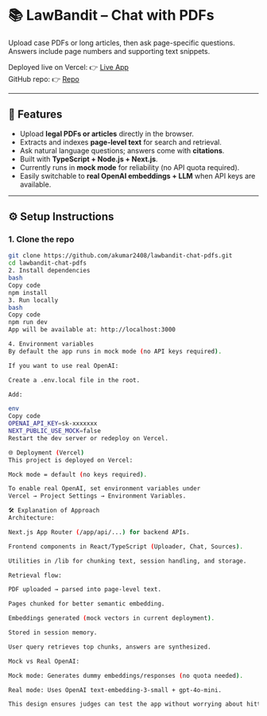 # 📚 LawBandit – Chat with PDFs

Upload case PDFs or long articles, then ask page-specific questions.  
Answers include page numbers and supporting text snippets.  

Deployed live on Vercel: 👉 [Live App](https://lawbandit-chat-pdfs.vercel.app)  
GitHub repo: 👉 [Repo](https://github.com/akumar2408/lawbandit-chat-pdfs)

---

## 🚀 Features
- Upload **legal PDFs or articles** directly in the browser.
- Extracts and indexes **page-level text** for search and retrieval.
- Ask natural language questions; answers come with **citations**.
- Built with **TypeScript + Node.js + Next.js**.
- Currently runs in **mock mode** for reliability (no API quota required).
- Easily switchable to **real OpenAI embeddings + LLM** when API keys are available.

---

## ⚙️ Setup Instructions

### 1. Clone the repo
```bash
git clone https://github.com/akumar2408/lawbandit-chat-pdfs.git
cd lawbandit-chat-pdfs
2. Install dependencies
bash
Copy code
npm install
3. Run locally
bash
Copy code
npm run dev
App will be available at: http://localhost:3000

4. Environment variables
By default the app runs in mock mode (no API keys required).

If you want to use real OpenAI:

Create a .env.local file in the root.

Add:

env
Copy code
OPENAI_API_KEY=sk-xxxxxxx
NEXT_PUBLIC_USE_MOCK=false
Restart the dev server or redeploy on Vercel.

🌐 Deployment (Vercel)
This project is deployed on Vercel:

Mock mode = default (no keys required).

To enable real OpenAI, set environment variables under
Vercel → Project Settings → Environment Variables.

🛠️ Explanation of Approach
Architecture:

Next.js App Router (/app/api/...) for backend APIs.

Frontend components in React/TypeScript (Uploader, Chat, Sources).

Utilities in /lib for chunking text, session handling, and storage.

Retrieval flow:

PDF uploaded → parsed into page-level text.

Pages chunked for better semantic embedding.

Embeddings generated (mock vectors in current deployment).

Stored in session memory.

User query retrieves top chunks, answers are synthesized.

Mock vs Real OpenAI:

Mock mode: Generates dummy embeddings/responses (no quota needed).

Real mode: Uses OpenAI text-embedding-3-small + gpt-4o-mini.

This design ensures judges can test the app without worrying about hitting OpenAI rate limits, but switching to real OpenAI is one env variable away.
